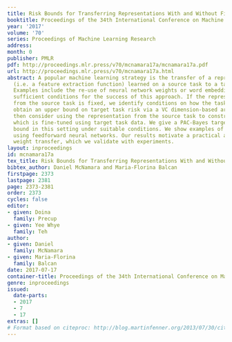 ```yaml
---
title: Risk Bounds for Transferring Representations With and Without Fine-Tuning
booktitle: Proceedings of the 34th International Conference on Machine Learning
year: '2017'
volume: '70'
series: Proceedings of Machine Learning Research
address: 
month: 0
publisher: PMLR
pdf: http://proceedings.mlr.press/v70/mcnamara17a/mcnamara17a.pdf
url: http://proceedings.mlr.press/v70/mcnamara17a.html
abstract: A popular machine learning strategy is the transfer of a representation
  (i.e. a feature extraction function) learned on a source task to a target task.
  Examples include the re-use of neural network weights or word embeddings. We develop
  sufficient conditions for the success of this approach. If the representation learned
  from the source task is fixed, we identify conditions on how the tasks relate to
  obtain an upper bound on target task risk via a VC dimension-based argument. We
  then consider using the representation from the source task to construct a prior,
  which is fine-tuned using target task data. We give a PAC-Bayes target task risk
  bound in this setting under suitable conditions. We show examples of our bounds
  using feedforward neural networks. Our results motivate a practical approach to
  weight transfer, which we validate with experiments.
layout: inproceedings
id: mcnamara17a
tex_title: Risk Bounds for Transferring Representations With and Without Fine-Tuning
bibtex_author: Daniel McNamara and Maria-Florina Balcan
firstpage: 2373
lastpage: 2381
page: 2373-2381
order: 2373
cycles: false
editor:
- given: Doina
  family: Precup
- given: Yee Whye
  family: Teh
author:
- given: Daniel
  family: McNamara
- given: Maria-Florina
  family: Balcan
date: 2017-07-17
container-title: Proceedings of the 34th International Conference on Machine Learning
genre: inproceedings
issued:
  date-parts:
  - 2017
  - 7
  - 17
extras: []
# Format based on citeproc: http://blog.martinfenner.org/2013/07/30/citeproc-yaml-for-bibliographies/
---
```

